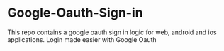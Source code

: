 # Google-Oauth-Sign-in
This repo contains a google oauth sign in logic for web, android and ios applications. Login made easier with Google Oauth
